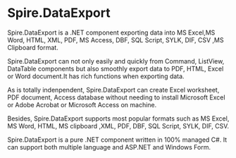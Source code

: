 Spire.DataExport
================



Spire.DataExport is a .NET component exporting data into MS Excel,MS Word, HTML, XML, PDF, MS Access, DBF, SQL Script, SYLK, DIF, CSV ,MS Clipboard format. 

Spire.DataExport can not only easily and quickly from Command, ListView, DataTable components but also smoothly export data to PDF, HTML, Excel or Word document.It has rich functions when exporting data.

As is totally indenpendent, Spire.DataExport can create Excel worksheet, PDF document, Access database without needing to install 
Microsoft Excel or Adobe Acrobat or Microsoft Access on machine.

Besides, Spire.DataExport supports most popular formats such as MS Excel, MS Word, HTML, MS clipboard ,XML, PDF, DBF, SQL Script, SYLK, DIF, CSV.

Spire.DataExport is a pure .NET component written in 100% managed C#. It can support both multiple language and ASP.NET and Windows Form.